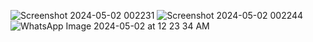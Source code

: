 


































































































![Screenshot 2024-05-02 002231](https://github.com/davidrobo2636/PLANT/assets/153589442/d8c4d8fe-bd7a-4343-abe1-db455dd5988a)
![Screenshot 2024-05-02 002244](https://github.com/davidrobo2636/PLANT/assets/153589442/9e846b29-c47e-492d-b27a-1c5244c8249d)
![WhatsApp Image 2024-05-02 at 12 23 34 AM](https://github.com/davidrobo2636/PLANT/assets/153589442/7fa759fa-017b-4424-a54c-416592d40f34)
